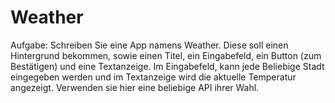 # Weather

Aufgabe:
Schreiben Sie eine App namens Weather. Diese soll einen Hintergrund bekommen, sowie einen Titel, ein Eingabefeld, ein Button (zum Bestätigen) und eine Textanzeige. Im Eingabefeld, kann jede Beliebige Stadt eingegeben werden und im Textanzeige wird die aktuelle Temperatur angezeigt. Verwenden sie hier eine beliebige API ihrer Wahl.
